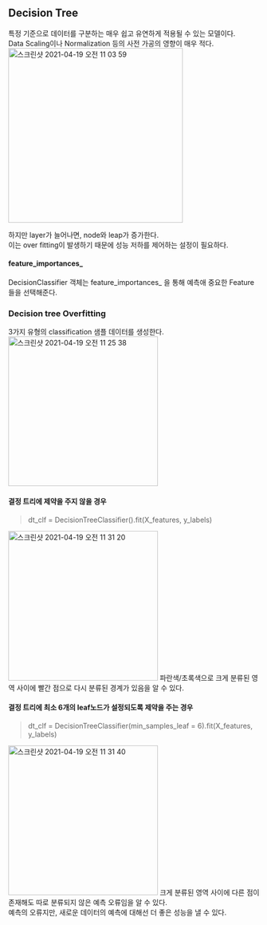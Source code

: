 <h2>Decision Tree</h2>

특정 기준으로 데이터를 구분하는 매우 쉽고 유연하게 적용될 수 있는 모델이다.<br>
Data Scaling이나 Normalization 등의 사전 가공의 영향이 매우 적다.<br>
<img width="350" alt="스크린샷 2021-04-19 오전 11 03 59" src="https://user-images.githubusercontent.com/54436228/115172397-25222a00-a100-11eb-9d9d-be42877dc946.png">

하지만 layer가 늘어나면, node와 leap가 증가한다.<br>
이는 over fitting이 발생하기 때문에 성능 저하를 제어하는 설정이 필요하다.<br>

<h4>feature_importances_</h4>
DecisionClassifier 객체는 feature_importances_ 을 통해 예측애 중요한 Feature들을 선택해준다.<br>

<h3>Decision tree Overfitting</h3>

3가지 유형의 classification 샘플 데이터를 생성한다.<br>
<img width="300" alt="스크린샷 2021-04-19 오전 11 25 38" src="https://user-images.githubusercontent.com/54436228/115173405-2fddbe80-a102-11eb-989a-4a2e89fbe053.png">

<h4>결정 트리에 제약을 주지 않을 경우</h4>

> dt_clf = DecisionTreeClassifier().fit(X_features, y_labels)
<img width="300" alt="스크린샷 2021-04-19 오전 11 31 20" src="https://user-images.githubusercontent.com/54436228/115174333-09208780-a104-11eb-99ef-30e7c83ed3a0.png">
파란색/초록색으로 크게 분류된 영역 사이에 빨간 점으로 다시 분류된 경계가 있음을 알 수 있다.<br>


<h4>결정 트리에 최소 6개의 leaf노드가 설정되도록 제약을 주는 경우</h4>

> dt_clf = DecisionTreeClassifier(min_samples_leaf = 6).fit(X_features, y_labels)
<img width="300" alt="스크린샷 2021-04-19 오전 11 31 40" src="https://user-images.githubusercontent.com/54436228/115174342-0de53b80-a104-11eb-9ec4-1f0b7f7841ed.png">
크게 분류된 영역 사이에 다른 점이 존재해도 따로 분류되지 않은 예측 오류임을 알 수 있다.<br>
예측의 오류지만, 새로운 데이터의 예측에 대해선 더 좋은 성능을 낼 수 있다.<br>
